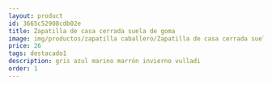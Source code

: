 ```yaml
---
layout: product
id: 3665c52908cdb02e
title: Zapatilla de casa cerrada suela de goma 
image: img/productos/zapatilla caballero/Zapatilla de casa cerrada suela de goma =26=destacado1=gris azul marino marrón invierno vulladi.webp
price: 26
tags: destacado1
description: gris azul marino marrón invierno vulladi
order: 1
---
```

